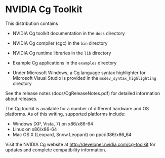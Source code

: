 # NVIDIA Cg Toolkit

This distribution contains

- NVIDIA Cg toolkit documentation in the `docs` directory

- NVIDIA Cg compiler (cgc) in the `bin` directory

- NVIDIA Cg runtime libraries in the `lib` directory

- Example Cg applications in the `examples` directory

- Under Microsoft Windows, a Cg language syntax highlighter for Microsoft Visual
  Studio is provided in the `msdev_syntax_highlighting` directory

See the release notes (docs/CgReleaseNotes.pdf) for detailed
information about releases.

The Cg toolkit is available for a number of different hardware and
OS platforms.  As of this writing, supported platforms include:

  - Windows (XP, Vista, 7) on x86/x86-64
  - Linux on x86/x86-64
  - Mac OS X (Leopard, Snow Leopard) on ppc/i386/x86_64

Visit the NVIDIA Cg website at http://developer.nvidia.com/cg-toolkit
for updates and complete compatibility information.

